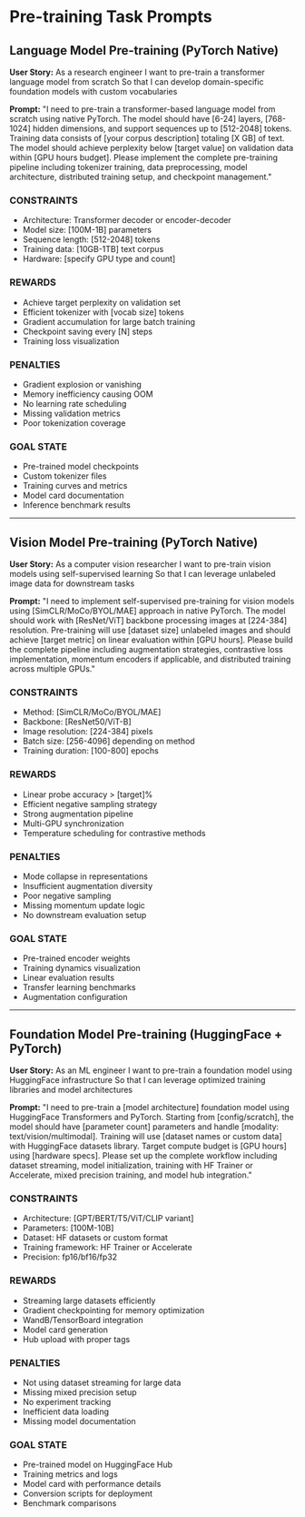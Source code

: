 # Pre-training Task Prompts

## Language Model Pre-training (PyTorch Native)

**User Story:**
As a research engineer
I want to pre-train a transformer language model from scratch
So that I can develop domain-specific foundation models with custom vocabularies

**Prompt:**
"I need to pre-train a transformer-based language model from scratch using native PyTorch. The model should have [6-24] layers, [768-1024] hidden dimensions, and support sequences up to [512-2048] tokens. Training data consists of [your corpus description] totaling [X GB] of text. The model should achieve perplexity below [target value] on validation data within [GPU hours budget]. Please implement the complete pre-training pipeline including tokenizer training, data preprocessing, model architecture, distributed training setup, and checkpoint management."

### CONSTRAINTS
- Architecture: Transformer decoder or encoder-decoder
- Model size: [100M-1B] parameters
- Sequence length: [512-2048] tokens
- Training data: [10GB-1TB] text corpus
- Hardware: [specify GPU type and count]

### REWARDS
- Achieve target perplexity on validation set
- Efficient tokenizer with [vocab size] tokens
- Gradient accumulation for large batch training
- Checkpoint saving every [N] steps
- Training loss visualization

### PENALTIES
- Gradient explosion or vanishing
- Memory inefficiency causing OOM
- No learning rate scheduling
- Missing validation metrics
- Poor tokenization coverage

### GOAL STATE
- Pre-trained model checkpoints
- Custom tokenizer files
- Training curves and metrics
- Model card documentation
- Inference benchmark results

---

## Vision Model Pre-training (PyTorch Native)

**User Story:**
As a computer vision researcher
I want to pre-train vision models using self-supervised learning
So that I can leverage unlabeled image data for downstream tasks

**Prompt:**
"I need to implement self-supervised pre-training for vision models using [SimCLR/MoCo/BYOL/MAE] approach in native PyTorch. The model should work with [ResNet/ViT] backbone processing images at [224-384] resolution. Pre-training will use [dataset size] unlabeled images and should achieve [target metric] on linear evaluation within [GPU hours]. Please build the complete pipeline including augmentation strategies, contrastive loss implementation, momentum encoders if applicable, and distributed training across multiple GPUs."

### CONSTRAINTS
- Method: [SimCLR/MoCo/BYOL/MAE]
- Backbone: [ResNet50/ViT-B]
- Image resolution: [224-384] pixels
- Batch size: [256-4096] depending on method
- Training duration: [100-800] epochs

### REWARDS
- Linear probe accuracy > [target]%
- Efficient negative sampling strategy
- Strong augmentation pipeline
- Multi-GPU synchronization
- Temperature scheduling for contrastive methods

### PENALTIES
- Mode collapse in representations
- Insufficient augmentation diversity
- Poor negative sampling
- Missing momentum update logic
- No downstream evaluation setup

### GOAL STATE
- Pre-trained encoder weights
- Training dynamics visualization
- Linear evaluation results
- Transfer learning benchmarks
- Augmentation configuration

---

## Foundation Model Pre-training (HuggingFace + PyTorch)

**User Story:**
As an ML engineer
I want to pre-train a foundation model using HuggingFace infrastructure
So that I can leverage optimized training libraries and model architectures

**Prompt:**
"I need to pre-train a [model architecture] foundation model using HuggingFace Transformers and PyTorch. Starting from [config/scratch], the model should have [parameter count] parameters and handle [modality: text/vision/multimodal]. Training will use [dataset names or custom data] with HuggingFace datasets library. Target compute budget is [GPU hours] using [hardware specs]. Please set up the complete workflow including dataset streaming, model initialization, training with HF Trainer or Accelerate, mixed precision training, and model hub integration."

### CONSTRAINTS
- Architecture: [GPT/BERT/T5/ViT/CLIP variant]
- Parameters: [100M-10B]
- Dataset: HF datasets or custom format
- Training framework: HF Trainer or Accelerate
- Precision: fp16/bf16/fp32

### REWARDS
- Streaming large datasets efficiently
- Gradient checkpointing for memory optimization
- WandB/TensorBoard integration
- Model card generation
- Hub upload with proper tags

### PENALTIES
- Not using dataset streaming for large data
- Missing mixed precision setup
- No experiment tracking
- Inefficient data loading
- Missing model documentation

### GOAL STATE
- Pre-trained model on HuggingFace Hub
- Training metrics and logs
- Model card with performance details
- Conversion scripts for deployment
- Benchmark comparisons